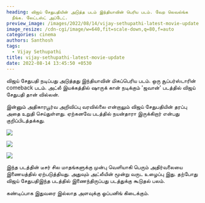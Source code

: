 ```yaml
---
heading: விஜய் சேதுபதியின் அடுத்த படம் இந்தியாவின் பெரிய படம். வேற லெவல்ங்க
  நீங்க. லேட்டஸ்ட் அப்டேட்.
preview_image: /images/2022/08/14/vijay-sethupathi-latest-movie-update.jpeg
image_resize: /cdn-cgi/image/w=640,fit=scale-down,q=80,f=auto
categories: cinema
authors: Santhosh
tags:
  - Vijay Sethupathi
title: vijay-sethupathi-latest-movie-update
date: 2022-08-14 13:45:50 +0530
---
```

விஜய் சேதுபதி நடிப்பது அடுத்தது இந்தியாவின் மிகப்பெரிய படம். ஒரு சூப்பர்ஸ்டாரின் comeback படம். அட்லீ இயக்கத்தில் ஷாருக் கான் நடிக்கும் 'ஜவான்' படத்தில் விஜய் சேதுபதி தான் வில்லன்.

இன்னும் அதிகாரபூர்வ அறிவிப்பு வரவில்லை என்றாலும் விஜய் சேதுபதியின் தரப்பு அதை உறுதி செய்துள்ளது. ஏற்கனவே படத்தில் நயன்தாரா இருக்கிறார் என்பது குறிப்பிடத்தக்கது.

![](/images/2022/08/14/srk-vjs-jawan.jpeg)

![](/images/2022/08/14/srk-vjs-jawan-1.jpeg)

![](/images/2022/08/14/srk-vjs-jawan-2.jpeg)

இந்த படத்தின் டீசர் சில மாதங்களுக்கு முன்பு வெளியாகி பெரும் அதிர்வலையை இணையத்தில் ஏற்படுத்தியது. அதுவும் அட்லீயின் மூன்று வருட உழைப்பு இது. தற்போது விஜய் சேதுபதிஇந்த படத்தில் இணைந்திருப்பது படத்துக்கு கூடுதல் பலம்.

கண்டிப்பாக இதுவரை இல்லாத அளவுக்கு ஓப்பனிங் கிடைக்கும்.